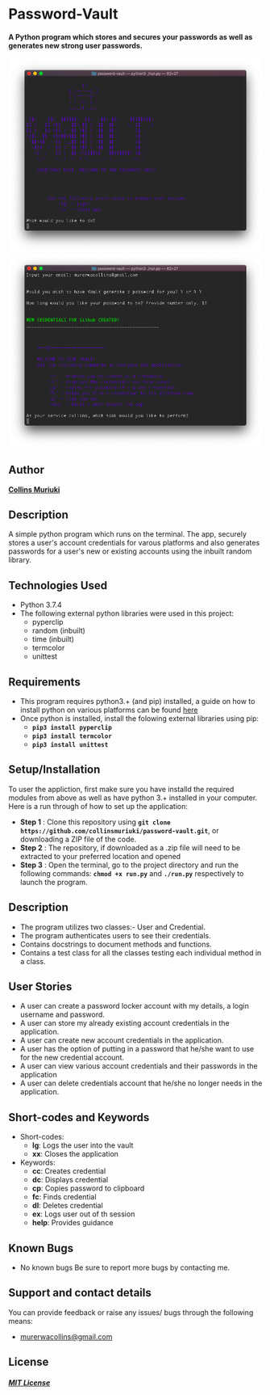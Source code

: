 # Password-Vault
####  A Python program which stores and secures your passwords as well as generates new strong user passwords.
![alt text](images/scr2.jpg)
![alt text](images/scr1.jpg)

## Author
[**Collins Muriuki**](https://github.com/collinsmuriuki)

## Description
A simple python program which runs on the terminal. The app, securely stores a user's account credentials for varous platforms and also generates passwords for a user's new or existing accounts using the inbuilt random library.

## Technologies Used
* Python 3.7.4
* The following external python libraries were used in this project:
    * pyperclip
    * random (inbuilt)
    * time (inbuilt)
    * termcolor
    * unittest

## Requirements
* This program requires python3.+ (and pip) installed, a guide on how to install python on various platforms can be found [here](https://www.python.org/)
* Once python is installed, install the folowing external libraries using pip:
    * **`pip3 install pyperclip`**
    * **`pip3 install termcolor`**
    * **`pip3 install unittest`**

## Setup/Installation
To user the appliction, first make sure you have installd the required modules from above as well as have python 3.+ installed in your computer.
Here is a run through of how to set up the application:
* **Step 1** : Clone this repository using **`git clone https://github.com/collinsmuriuki/password-vault.git`**, or downloading a ZIP file of the code.
* **Step 2** : The repository, if downloaded as a .zip file will need to be extracted to your preferred location and opened
* **Step 3** : Open the terminal, go to the project directory and run the following commands: **`chmod +x run.py`** and **`./run.py`** respectively to launch the program.

## Description
* The program utilizes two classes:- User and Credential.
* The program authenticates users to see their credentials.
* Contains docstrings to document methods and functions.
* Contains a test class for all the classes testing each individual method in a class.

## User Stories
* A user can create a password locker account with my details, a login username and password.
* A user can store my already existing account credentials in the application.
* A user can create new account credentials in the application.
* A user has the option of putting in a password that he/she want to use for the new credential account.
* A user can view various account credentials and their passwords in the application
* A user can delete credentials account that he/she no longer needs in the application.

## Short-codes and Keywords
* Short-codes:
    * **lg**: Logs the user into the vault
    * **xx**: Closes the application
* Keywords:
    * **cc**: Creates credential
    * **dc**: Displays credential
    * **cp**: Copies password to clipboard
    * **fc**: Finds credential
    * **dl**: Deletes credential
    * **ex**: Logs user out of th session
    * **help**: Provides guidance

## Known Bugs
* No known bugs
Be sure to report more bugs by contacting me.

## Support and contact details
You can provide feedback or raise any issues/ bugs through the following means:
* murerwacollins@gmail.com

## License
#### [*MIT License*](LICENSE)

